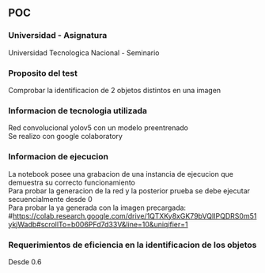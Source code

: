 ## POC 

### Universidad - Asignatura
Universidad Tecnologica Nacional - Seminario


### Proposito del test
Comprobar la identificacion de 2 objetos distintos en una imagen

### Informacion de tecnologia utilizada
Red convolucional yolov5 con un modelo preentrenado\
Se realizo con google colaboratory

### Informacion de ejecucion
La notebook posee una grabacion de una instancia de ejecucion que demuestra su correcto funcionamiento\
Para probar la generacion de la red y la posterior prueba se debe ejecutar secuencialmente desde 0\
Para probar la ya generada con la imagen precargada:\
#https://colab.research.google.com/drive/1QTXKy8xGK79bVQIIPQDRS0m51ykjWadb#scrollTo=b006PFd7d33V&line=10&uniqifier=1

### Requerimientos de eficiencia en la identificacion de los objetos
Desde 0.6 











